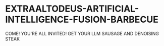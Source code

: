 # EXTRAALTODEUS-ARTIFICIAL-INTELLIGENCE-FUSION-BARBECUE
COME! YOU'RE ALL INVITED! GET YOUR LLM SAUSAGE AND DENOISING STEAK
